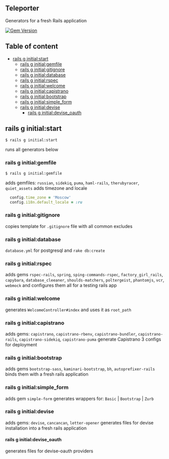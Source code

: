 Teleporter
----------
Generators for a fresh Rails application

[![Gem Version](https://badge.fury.io/rb/teleporter.svg)](http://badge.fury.io/rb/teleporter)


Table of content
----------------
* [rails g initial:start](#rails-g-initialstart)
  * [rails g initial:gemfile](#rails-g-initialgemfile)
  * [rails g initial:gitignore](#rails-g-initialgitignore)
  * [rails g initial:database](#rails-g-initialdatabase)
  * [rails g initial:rspec](#rails-g-initialrspec)
  * [rails g initial:welcome](#rails-g-initialwelcome)
  * [rails g initial:capistrano](#rails-g-initialcapistrano)
  * [rails g initial:bootstrap](#rails-g-initialbootstrap)
  * [rails g initial:simple_form](#rails-g-initialsimple_form)
  * [rails g initial:devise](#rails-g-initialdevise)
    * [rails g initial:devise_oauth](#rails-g-initialdevise_oauth)

## rails g initial:start
```shell
$ rails g initial:start
```
runs all generators below

### rails g initial:gemfile
```shell
$ rails g initial:gemfile
```
adds gemfiles: `russian`, `sidekiq`, `puma`, `haml-rails`, `therubyracer`, `quiet_assets`
adds timezone and locale
```ruby
  config.time_zone = 'Moscow'
  config.i18n.default_locale = :ru
```

### rails g initial:gitignore
copies template for `.gitignore` file with all common excludes

### rails g initial:database
`database.yml` for postgresql and `rake db:create`

### rails g initial:rspec
adds gems `rspec-rails`, `spring`, `sping-commands-rspec`, `factory_girl_rails`, `capybara`, `database_cleeaner`, `shoulds-matchers`, `poltergeist`, `phantomjs`, `vcr`, `webmock`
and configures them all for a testing rails app

### rails g initial:welcome
generates `WelcomeController#index` and uses it as `root_path`

### rails g initial:capistrano
adds gems: `capistrano`, `capistrano-rbenv`, `capistrano-bundler`, `capistrano-rails`, `capistrano-sidekiq`, `capistrano-puma`
generate Capistrano 3 configs for deployment

### rails g initial:bootstrap
adds gems `bootstrap-sass`, `kaminari-bootstrap`, `bh`, `autoprefixer-rails`
binds them with a fresh rails application

### rails g initial:simple_form
adds gem `simple-form`
generates wrappers for: `Basic` | `Bootstrap` | `Zurb`

### rails g initial:devise
adds gems: `devise`, `cancancan`, `letter-opener`
generates files for devise installation into a fresh rails application

#### rails g initial:devise_oauth
generates files for devise-oauth providers
